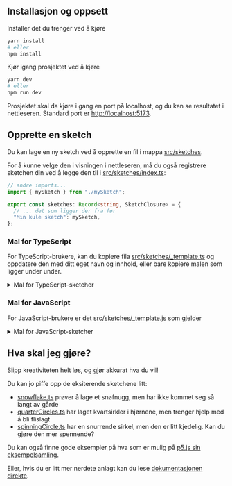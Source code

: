 ## Installasjon og oppsett

Installer det du trenger ved å kjøre

```bash
yarn install
# eller
npm install
```

Kjør igang prosjektet ved å kjøre

```bash
yarn dev
# eller
npm run dev
```

Prosjektet skal da kjøre i gang en port på localhost, og du kan se resultatet i nettleseren.
Standard port er [http://localhost:5173](http://localhost:5173).

## Opprette en sketch

Du kan lage en ny sketch ved å opprette en fil i mappa [src/sketches](src/sketches/).

For å kunne velge den i visningen i nettleseren, må du også registrere sketchen din ved å legge den til i [src/sketches/index.ts](src/sketches/index.ts):

```typescript
// andre imports...
import { mySketch } from "./mySketch";

export const sketches: Record<string, SketchClosure> = {
  // ... det som ligger der fra før
  "Min kule sketch": mySketch,
};
```

### Mal for TypeScript

For TypeScript-brukere, kan du kopiere fila [src/sketches/\_template.ts](src/sketches/_template.ts) og oppdatere den med ditt eget navn og innhold, eller bare kopiere malen som ligger under under.

<details>
<summary>Mal for TypeScript-sketcher</summary>

```typescript
import P5 from "p5";

// bruk denne fila som en mal på hvordan sketcher kan utformes!
// kopier fila, husk å endre navnet på både fila og funksjonen.
// oppdater også src/sketches/index.ts slik at den peker på den nye fila.
export function sketchTemplate(p5: P5) {
  // setup-funksjonen kjører én gang når siden lastes inn.
  p5.setup = () => {
    p5.createCanvas(400, 400);
  };

  // draw-funksjonen kjører kontinuerlig etter setup.
  // hvis du ikke vil at draw skal kjøre kontinuerlig,
  // kan du kalle p5.noLoop() i enten setup eller draw.
  p5.draw = () => {
    p5.background(220);
  };
}
```

</details>

### Mal for JavaScript

For JavaScript-brukere er det [src/sketches/\_template.js](src/sketches/_template.js) som gjelder

<details>
<summary>Mal for JavaScript-sketcher</summary>

```javascript
// bruk denne fila som en mal på hvordan sketcher kan utformes!
// kopier fila, husk å endre navnet på både fila og funksjonen.
// oppdater også src/sketches/index.ts slik at den peker på den nye fila.
export function mySketch(p5) {
  // setup-funksjonen kjører én gang når siden lastes inn.

  p5.setup = () => {};

  // draw-funksjonen kjører kontinuerlig etter setup.
  // hvis du ikke vil at draw skal kjøre kontinuerlig,
  // kan du kalle p5.noLoop() i enten setup eller draw.
  p5.draw = () => {};
}
```

</details>

## Hva skal jeg gjøre?

Slipp kreativiteten helt løs, og gjør akkurat hva du vil!

Du kan jo piffe opp de eksiterende sketchene litt:

- [snowflake.ts](src/sketches/snowflake.ts) prøver å lage et snøfnugg, men har ikke kommet seg så langt av gårde
- [quarterCircles.ts](src/sketches/quarterCircles.ts) har laget kvartsirkler i hjørnene, men trenger hjelp med å bli flislagt
- [spinningCircle.ts](src/sketches/spinningCircle.ts) har en snurrende sirkel, men den er litt kjedelig. Kan du gjøre den mer spennende?

Du kan også finne gode eksempler på hva som er mulig på [p5.js sin eksempelsamling](https://p5js.org/examples/).

Eller, hvis du er litt mer nerdete anlagt kan du lese [dokumentasjonen direkte](https://p5js.org/reference/).
